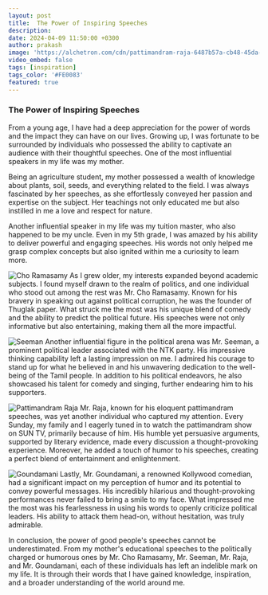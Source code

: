 ```yaml
---
layout: post
title:  The Power of Inspiring Speeches
description: 
date: 2024-04-09 11:50:00 +0300
author: prakash
image: 'https://alchetron.com/cdn/pattimandram-raja-6487b57a-cb48-45da-86e4-d7f18f4f372-resize-750.jpeg'
video_embed: false
tags: [inspiration]
tags_color: '#FE0083'
featured: true
---
```



### The Power of Inspiring Speeches

From a young age, I have had a deep appreciation for the power of words and the impact they can have on our lives. Growing up, I was fortunate to be surrounded by individuals who possessed the ability to captivate an audience with their thoughtful speeches. One of the most influential speakers in my life was my mother.

Being an agriculture student, my mother possessed a wealth of knowledge about plants, soil, seeds, and everything related to the field. I was always fascinated by her speeches, as she effortlessly conveyed her passion and expertise on the subject. Her teachings not only educated me but also instilled in me a love and respect for nature.

Another influential speaker in my life was my tuition master, who also happened to be my uncle. Even in my 5th grade, I was amazed by his ability to deliver powerful and engaging speeches. His words not only helped me grasp complex concepts but also ignited within me a curiosity to learn more.


![Cho Ramasamy](https://media.assettype.com/TNIE%2Fimport%2F2016%2F12%2F8%2Foriginal%2FTUGLAK8_17-03-2012_15_0_2.jpg)
As I grew older, my interests expanded beyond academic subjects. I found myself drawn to the realm of politics, and one individual who stood out among the rest was Mr. Cho Ramasamy. Known for his bravery in speaking out against political corruption, he was the founder of Thuglak paper. What struck me the most was his unique blend of comedy and the ability to predict the political future. His speeches were not only informative but also entertaining, making them all the more impactful.

![Seeman](https://qph.cf2.quoracdn.net/main-qimg-4770646cb0c39e4065d24b7497f42112-lq)
Another influential figure in the political arena was Mr. Seeman, a prominent political leader associated with the NTK party. His impressive thinking capability left a lasting impression on me. I admired his courage to stand up for what he believed in and his unwavering dedication to the well-being of the Tamil people. In addition to his political endeavors, he also showcased his talent for comedy and singing, further endearing him to his supporters.


![Pattimandram Raja](https://alchetron.com/cdn/pattimandram-raja-305b2109-b5a1-4a09-83e7-21bfb111549-resize-750.jpeg)
Mr. Raja, known for his eloquent pattimandram speeches, was yet another individual who captured my attention. Every Sunday, my family and I eagerly tuned in to watch the pattimandram show on SUN TV, primarily because of him. His humble yet persuasive arguments, supported by literary evidence, made every discussion a thought-provoking experience. Moreover, he added a touch of humor to his speeches, creating a perfect blend of entertainment and enlightenment.

![Goundamani](https://tamil.statusdp.com/videos/newthumbs/Comedy/11061.jpg)
Lastly, Mr. Goundamani, a renowned Kollywood comedian, had a significant impact on my perception of humor and its potential to convey powerful messages. His incredibly hilarious and thought-provoking performances never failed to bring a smile to my face. What impressed me the most was his fearlessness in using his words to openly criticize political leaders. His ability to attack them head-on, without hesitation, was truly admirable.

In conclusion, the power of good people's speeches cannot be underestimated. From my mother's educational speeches to the politically charged or humorous ones by Mr. Cho Ramasamy, Mr. Seeman, Mr. Raja, and Mr. Goundamani, each of these individuals has left an indelible mark on my life. It is through their words that I have gained knowledge, inspiration, and a broader understanding of the world around me.





